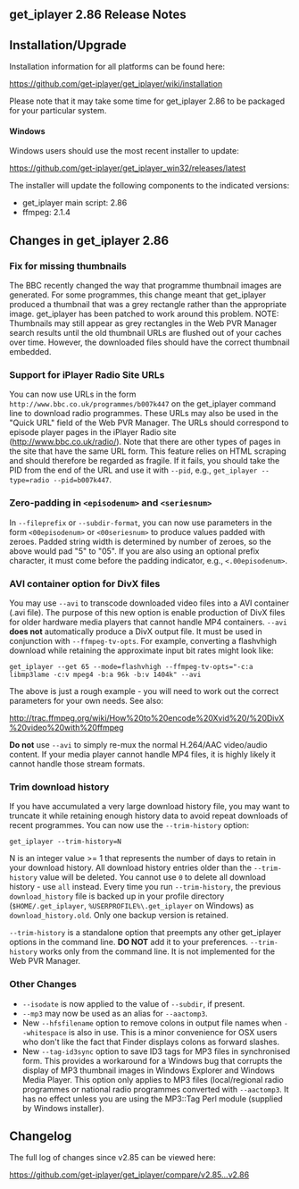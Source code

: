 ## get_iplayer 2.86 Release Notes

## Installation/Upgrade

Installation information for all platforms can be found here:

<https://github.com/get-iplayer/get_iplayer/wiki/installation>

Please note that it may take some time for get_iplayer 2.86 to be packaged for your particular system.

#### Windows

Windows users should use the most recent installer to update:

<https://github.com/get-iplayer/get_iplayer_win32/releases/latest>

The installer will update the following components to the indicated versions:

- get_iplayer main script: 2.86
- ffmpeg: 2.1.4

## Changes in get_iplayer 2.86

### Fix for missing thumbnails

The BBC recently changed the way that programme thumbnail images are generated. For some programmes, this change meant that get_iplayer produced a thumbnail that was a grey rectangle rather than the appropriate image.  get_iplayer has been patched to work around this problem.  NOTE: Thumbnails may still appear as grey rectangles in the Web PVR Manager search results until the old thumbnail URLs are flushed out of your caches over time. However, the downloaded files should have the correct thumbnail embedded.

### Support for iPlayer Radio Site URLs

You can now use URLs in the form `http://www.bbc.co.uk/programmes/b007k447` on the get_iplayer command line to download radio programmes.  These URLs may also be used in the "Quick URL" field of the Web PVR Manager.  The URLs should correspond to episode player pages in the iPlayer Radio site (<http://www.bbc.co.uk/radio/>).  Note that there are other types of pages in the site that have the same URL form.  This feature relies on HTML scraping and should therefore be regarded as fragile.  If it fails, you should take the PID from the end of the URL and use it with `--pid`, e.g., `get_iplayer --type=radio --pid=b007k447`.

### Zero-padding in `<episodenum>` and `<seriesnum>`

In `--fileprefix` or `--subdir-format`, you can now use parameters in the form `<00episodenum>` or `<00seriesnum>` to produce values padded with zeroes. Padded string width is determined by number of zeroes, so the above would pad "5" to "05". If you are also using an optional prefix character, it must come before the padding indicator, e.g., `<.00episodenum>`.

### AVI container option for DivX files

You may use `--avi` to transcode downloaded video files into a AVI container (.avi file).  The purpose of this new option is enable production of DivX files for older hardware media players that cannot handle MP4 containers.  `--avi` **does not** automatically produce a DivX output file.  It must be used in conjunction with `--ffmpeg-tv-opts`.  For example, converting a flashvhigh download while retaining the approximate input bit rates might look like:

    get_iplayer --get 65 --mode=flashvhigh --ffmpeg-tv-opts="-c:a libmp3lame -c:v mpeg4 -b:a 96k -b:v 1404k" --avi

The above is just a rough example - you will need to work out the correct parameters for your own needs.  See also:

<http://trac.ffmpeg.org/wiki/How%20to%20encode%20Xvid%20/%20DivX%20video%20with%20ffmpeg>

**Do not** use `--avi` to simply re-mux the normal H.264/AAC video/audio content.  If your media player cannot handle MP4 files, it is highly likely it cannot handle those stream formats.

### Trim download history

If you have accumulated a very large download history file, you may want to truncate it while retaining enough history data to avoid repeat downloads of recent  programmes.  You can now use the `--trim-history` option:

    get_iplayer --trim-history=N

N is an integer value &gt;= 1 that represents the number of days to retain in your download history.  All download history entries older than the `--trim-history` value will be deleted.  You cannot use `0` to delete all download history - use `all` instead.  Every time you run `--trim-history`, the previous `download_history` file is backed up in your profile directory (`$HOME/.get_iplayer`, `%USERPROFILE%\.get_iplayer` on Windows) as `download_history.old`.  Only one backup version is retained.

`--trim-history` is a standalone option that preempts any other get_iplayer options in the command line.  **DO NOT** add it to your preferences. `--trim-history` works only from the command line.  It is not implemented for the Web PVR Manager.

### Other Changes

- `--isodate` is now applied to the value of `--subdir`, if present.
- `--mp3` may now be used as an alias for `--aactomp3`.
- New `--hfsfilename` option to remove colons in output file names when `--whitespace` is also in use.  This is a minor convenience for OSX users who don't like the fact that Finder displays colons as forward slashes.
- New `--tag-id3sync` option to save ID3 tags for MP3 files in synchronised form.  This provides a workaround for a Windows bug that corrupts the display of MP3 thumbnail images in Windows Explorer and Windows Media Player.  This option only applies to MP3 files (local/regional radio programmes or national radio programmes converted with `--aactomp3`.  It has no effect unless you are using the MP3::Tag Perl module (supplied by Windows installer).

## Changelog

The full log of changes since v2.85 can be viewed here:

<https://github.com/get-iplayer/get_iplayer/compare/v2.85...v2.86>
